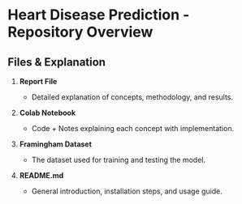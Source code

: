# Heart Disease Prediction - Repository Overview  

##  Files & Explanation  

1. **Report File** 
   - Detailed explanation of concepts, methodology, and results.  

2. **Colab Notebook**  
   - Code + Notes explaining each concept with implementation.  

3. **Framingham Dataset** 
   - The dataset used for training and testing the model.  

4. **README.md**  
   - General introduction, installation steps, and usage guide.  
